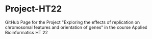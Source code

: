 # Project-HT22
GitHub Page for the Project "Exploring the effects of replication on chromosomal features and orientation of genes" in the course Applied Bioinformatics HT 22
